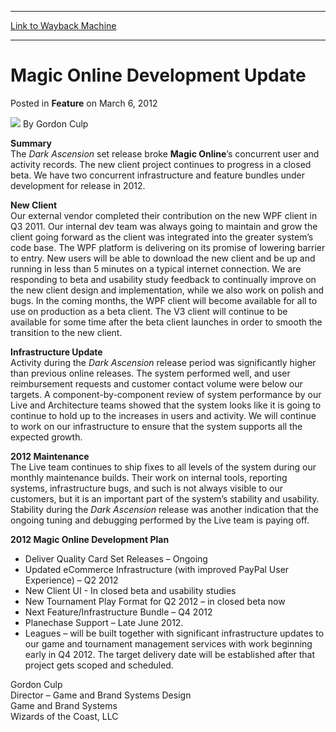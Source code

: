 
---
[Link to Wayback Machine](https://web.archive.org/web/20160908193252/http://magic.wizards.com/en/articles/archive/feature/magic-online-development-update-2012-03-06)

[_metadata_:author]:- "Gordon Culp"
[_metadata_:description]:- "Summary The Dark Ascension set release broke Magic Online’s concurrent user and activity records. The new client project continues to progress in a closed beta. We have two concurrent infrastructure and feature bundles under development for release in 2012."
[_metadata_:generator]:- "Drupal 7 (http://drupal.org)"
[_metadata_:node]:- "687071"
[_metadata_:publish_date]:- "2012-03-06"
[_metadata_:source]:- "div-main-content"
[_metadata_:title]:- "Magic Online Development Update"
[_metadata_:wayback_capture_timestamp]:- "2016-09-08 19:32:52"
[_metadata_:wayback_raw_url]:- "https://web.archive.org/web/20160908193252id_/http://magic.wizards.com/en/articles/archive/feature/magic-online-development-update-2012-03-06"
[_metadata_:wayback_url]:- "http://magic.wizards.com/en/articles/archive/feature/magic-online-development-update-2012-03-06"
---


Magic Online Development Update
===============================



 Posted in **Feature**
 on March 6, 2012 






![](https://media.magic.wizards.com/styles/auth_small/public/generic-avatar-150_379.png)
By Gordon Culp











**Summary**   
 The *Dark Ascension* set release broke **Magic Online**’s concurrent user and activity records. The new client project continues to progress in a closed beta. We have two concurrent infrastructure and feature bundles under development for release in 2012. 

**New Client**  
 Our external vendor completed their contribution on the new WPF client in Q3 2011. Our internal dev team was always going to maintain and grow the client going forward as the client was integrated into the greater system’s code base. The WPF platform is delivering on its promise of lowering barrier to entry. New users will be able to download the new client and be up and running in less than 5 minutes on a typical internet connection. We are responding to beta and usability study feedback to continually improve on the new client design and implementation, while we also work on polish and bugs. In the coming months, the WPF client will become available for all to use on production as a beta client. The V3 client will continue to be available for some time after the beta client launches in order to smooth the transition to the new client. 

**Infrastructure Update**  
 Activity during the *Dark Ascension* release period was significantly higher than previous online releases. The system performed well, and user reimbursement requests and customer contact volume were below our targets. A component-by-component review of system performance by our Live and Architecture teams showed that the system looks like it is going to continue to hold up to the increases in users and activity. We will continue to work on our infrastructure to ensure that the system supports all the expected growth. 

**2012 Maintenance**  
 The Live team continues to ship fixes to all levels of the system during our monthly maintenance builds. Their work on internal tools, reporting systems, infrastructure bugs, and such is not always visible to our customers, but it is an important part of the system’s stability and usability. Stability during the *Dark Ascension* release was another indication that the ongoing tuning and debugging performed by the Live team is paying off. 

**2012 Magic Online Development Plan**  


* Deliver Quality Card Set Releases – Ongoing
* Updated eCommerce Infrastructure (with improved PayPal User Experience) – Q2 2012
* New Client UI - In closed beta and usability studies
* New Tournament Play Format for Q2 2012 – in closed beta now
* Next Feature/Infrastructure Bundle – Q4 2012
* Planechase Support – Late June 2012.
* Leagues – will be built together with significant infrastructure updates to our game and tournament management services with work beginning early in Q4 2012. The target delivery date will be established after that project gets scoped and scheduled.

Gordon Culp  
 Director – Game and Brand Systems Design  
 Game and Brand Systems  
 Wizards of the Coast, LLC







